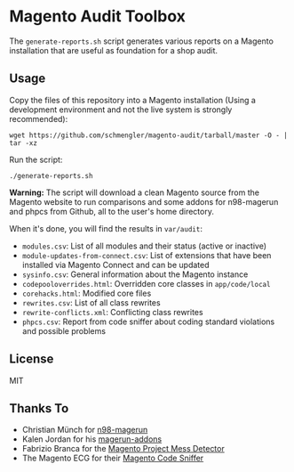 # Magento Audit Toolbox

The `generate-reports.sh` script generates various reports on a Magento installation that are useful as foundation for a shop audit.

## Usage

Copy the files of this repository into a Magento installation (Using a development environment and not the live system is strongly recommended):

    wget https://github.com/schmengler/magento-audit/tarball/master -O - | tar -xz

Run the script:

    ./generate-reports.sh

**Warning:** The script will download a clean Magento source from the Magento website to run comparisons and some addons for n98-magerun and phpcs from Github, all to the user's home directory.

When it's done, you will find the results in `var/audit`:

 - `modules.csv`: List of all modules and their status (active or inactive)
 - `module-updates-from-connect.csv`: List of extensions that have been installed via Magento Connect and can be updated
 - `sysinfo.csv`: General information about the Magento instance
 - `codepooloverrides.html`: Overridden core classes in `app/code/local`
 - `corehacks.html`: Modified core files
 - `rewrites.csv`: List of all class rewrites
 - `rewrite-conflicts.xml`: Conflicting class rewrites
 - `phpcs.csv`: Report from code sniffer about coding standard violations and possible problems

## License

MIT
 
## Thanks To

- Christian Münch for [n98-magerun](http://magerun.net/)
- Kalen Jordan for his [magerun-addons](https://github.com/kalenjordan/magerun-addons)
- Fabrizio Branca for the [Magento Project Mess Detector](https://github.com/aoepeople/mpmd)
- The Magento ECG for their [Magento Code Sniffer](https://github.com/magento-ecg/coding-standard)